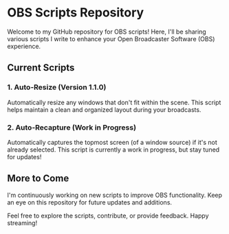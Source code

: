 # OBS Scripts Repository

Welcome to my GitHub repository for OBS scripts! Here, I'll be sharing various scripts I write to enhance your Open Broadcaster Software (OBS) experience.

## Current Scripts

### 1. Auto-Resize (Version 1.1.0)
Automatically resize any windows that don't fit within the scene. This script helps maintain a clean and organized layout during your broadcasts.

### 2. Auto-Recapture (Work in Progress)
Automatically captures the topmost screen (of a window source) if it's not already selected. This script is currently a work in progress, but stay tuned for updates!

## More to Come
I'm continuously working on new scripts to improve OBS functionality. Keep an eye on this repository for future updates and additions.

Feel free to explore the scripts, contribute, or provide feedback. Happy streaming!
